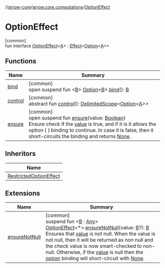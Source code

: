 //[arrow-core](../../../index.md)/[arrow.core.computations](../index.md)/[OptionEffect](index.md)

# OptionEffect

[common]\
fun interface [OptionEffect](index.md)&lt;[A](index.md)&gt; : [Effect](../../../../arrow-continuations/arrow-continuations/arrow.continuations/-effect/index.md)&lt;[Option](../../arrow.core/-option/index.md)&lt;[A](index.md)&gt;&gt;

## Functions

| Name | Summary |
|---|---|
| [bind](bind.md) | [common]<br>open suspend fun &lt;[B](bind.md)&gt; [Option](../../arrow.core/-option/index.md)&lt;[B](bind.md)&gt;.[bind](bind.md)(): [B](bind.md) |
| [control](../-restricted-option-effect/index.md#-609838202%2FFunctions%2F-1961959459) | [common]<br>abstract fun [control](../-restricted-option-effect/index.md#-609838202%2FFunctions%2F-1961959459)(): [DelimitedScope](../../../../arrow-continuations/arrow-continuations/arrow.continuations.generic/-delimited-scope/index.md)&lt;[Option](../../arrow.core/-option/index.md)&lt;[A](index.md)&gt;&gt; |
| [ensure](ensure.md) | [common]<br>open suspend fun [ensure](ensure.md)(value: [Boolean](https://kotlinlang.org/api/latest/jvm/stdlib/kotlin/-boolean/index.html))<br>Ensure check if the [value](ensure.md) is true, and if it is it allows the option { } binding to continue. In case it is false, then it short-circuits the binding and returns [None](../../arrow.core/-none/index.md). |

## Inheritors

| Name |
|---|
| [RestrictedOptionEffect](../-restricted-option-effect/index.md) |

## Extensions

| Name | Summary |
|---|---|
| [ensureNotNull](../ensure-not-null.md) | [common]<br>suspend fun &lt;[B](../ensure-not-null.md) : [Any](https://kotlinlang.org/api/latest/jvm/stdlib/kotlin/-any/index.html)&gt; [OptionEffect](index.md)&lt;*&gt;.[ensureNotNull](../ensure-not-null.md)(value: [B](../ensure-not-null.md)?): [B](../ensure-not-null.md)<br>Ensures that [value](../ensure-not-null.md) is not null. When the value is not null, then it will be returned as non null and the check value is now smart-checked to non-null. Otherwise, if the [value](../ensure-not-null.md) is null then the [option](../option/index.md) binding will short-circuit with [None](../../arrow.core/-none/index.md). |
